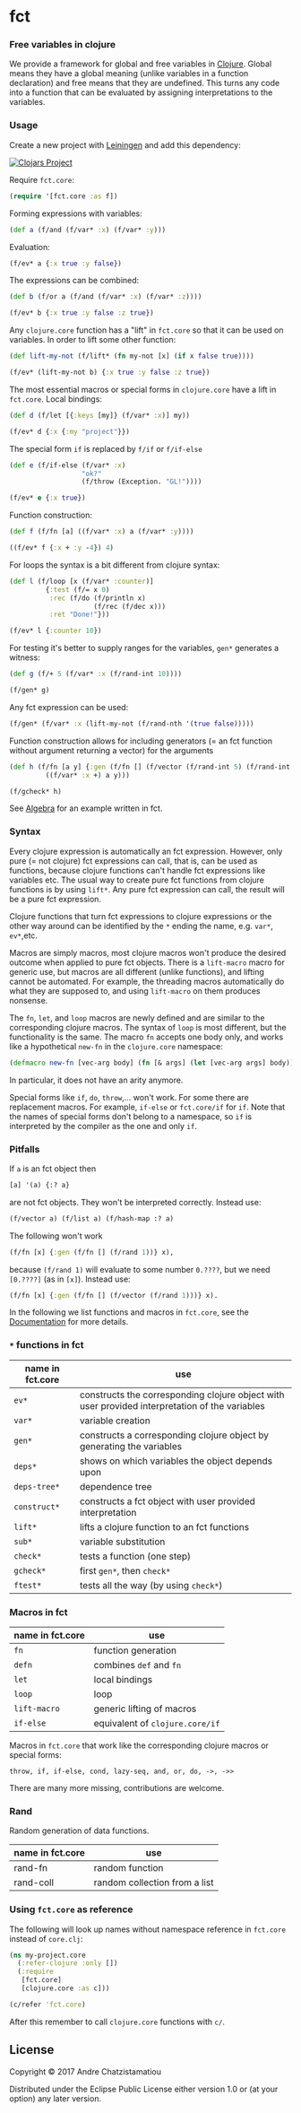 # fct

### Free variables in clojure

We provide a framework for global and free variables in [Clojure](http://clojure.org). Global means they have a global meaning (unlike variables in a function declaration) and free means that they are undefined. This turns any code into a function that can be evaluated by assigning interpretations to the variables.


### Usage

Create a new project with [Leiningen](http://leiningen.org) and add this dependency:

[![Clojars Project](https://clojars.org/fct/latest-version.svg)](https://clojars.org/fct)

Require `fct.core`:
```clj
(require '[fct.core :as f])
```

Forming expressions with variables:
```clj
(def a (f/and (f/var* :x) (f/var* :y)))
```

Evaluation:
```clj
(f/ev* a {:x true :y false})
```

The expressions can be combined:
```clj
(def b (f/or a (f/and (f/var* :x) (f/var* :z))))

(f/ev* b {:x true :y false :z true})
```

Any `clojure.core` function has a "lift" in `fct.core` so that it can be used on variables. In order to lift some other function:
```clj
(def lift-my-not (f/lift* (fn my-not [x] (if x false true))))

(f/ev* (lift-my-not b) {:x true :y false :z true})
```

The most essential macros or special forms in `clojure.core` have a lift in `fct.core`.
Local bindings:
```clj
(def d (f/let [{:keys [my]} (f/var* :x)] my))

(f/ev* d {:x {:my "project"}})
```
The special form `if` is replaced by `f/if` or `f/if-else`
```clj
(def e (f/if-else (f/var* :x)
                  "ok?"
                  (f/throw (Exception. "GL!"))))

(f/ev* e {:x true})
```
Function construction:
```clj
(def f (f/fn [a] ((f/var* :x) a (f/var* :y))))

((f/ev* f {:x + :y -4}) 4)
```
For loops the syntax is a bit different from clojure syntax:
```clj
(def l (f/loop [x (f/var* :counter)]
         {:test (f/= x 0)
          :rec (f/do (f/println x)
                     (f/rec (f/dec x)))
          :ret "Done!"}))

(f/ev* l {:counter 10})
```
For testing it's better to supply ranges for the variables, `gen*` generates a witness:
```clj
(def g (f/+ 5 (f/var* :x (f/rand-int 10))))

(f/gen* g)
```
Any fct expression can be used:
```clj
(f/gen* (f/var* :x (lift-my-not (f/rand-nth '(true false)))))
```
Function construction allows for including generators (= an fct function without argument returning a vector) for the arguments
```clj
(def h (f/fn [a y] {:gen (f/fn [] (f/vector (f/rand-int 5) (f/rand-int 5)))}
         ((f/var* :x +) a y)))

(f/gcheck* h)
```

See [Algebra](https://github.com/achatz64/example-fct-algebra) for an example written in fct.

### Syntax

Every clojure expression is automatically an fct expression. However, only pure (= not clojure) fct expressions can call, that is, can be used as functions, because clojure functions can't handle fct expressions like variables etc. The usual way to create pure fct functions from clojure functions is by using `lift*`. Any pure fct expression can call, the result will be a pure fct expression.  

Clojure functions that turn fct expressions to clojure expressions or the other way around can be identified by the `*` ending the name, e.g. `var*`, `ev*`,etc.

Macros are simply macros, most clojure macros won't produce the desired outcome when applied to pure fct objects. There is a `lift-macro` macro for generic use, but macros are all different (unlike functions), and lifting cannot be automated. For example, the threading macros automatically do what they are supposed to, and using `lift-macro` on them produces nonsense.

The `fn`, `let`, and `loop` macros are newly defined and are similar to the corresponding clojure macros. The syntax of `loop` is most different, but the functionality is the same. The macro `fn` accepts one body only, and works like a hypothetical `new-fn` in the `clojure.core` namespace:  
```clj
(defmacro new-fn [vec-arg body] (fn [& args] (let [vec-arg args] body)))
```          
In particular, it does not have an arity anymore.

Special forms like `if`, `do`, `throw`,... won't work. For some there are replacement macros. For example, `if-else` or `fct.core/if` for `if`. Note that the names of special forms don't belong to a namespace, so `if` is interpreted by the compiler as the one and only `if`.  

### Pitfalls
If `a` is an fct object then
```clj
[a] '(a) {:? a}
```
are not fct objects. They won't be interpreted correctly. Instead use:
```clj
(f/vector a) (f/list a) (f/hash-map :? a)
```

The following won't work
```clj
(f/fn [x] {:gen (f/fn [] (f/rand 1))} x),
```
because `(f/rand 1)` will evaluate to some number `0.????`, but we need `[0.????]` (as in `[x]`). Instead use:
```clj
(f/fn [x] {:gen (f/fn [] (f/vector (f/rand 1)))} x).
```

In the following we list functions and macros in `fct.core`, see the [Documentation](https://github.com/achatz64/fct/blob/master/doc/documentation.md) for more details.

### `*` functions in fct
name in fct.core | use
-----|------
 `ev*` | constructs the corresponding clojure object with user provided  interpretation of the variables
 `var*` | variable creation
 `gen*` | constructs a corresponding clojure object by generating the variables
 `deps*` | shows on which variables the object depends upon
 `deps-tree*` | dependence tree
 `construct*` | constructs a fct object with user provided interpretation
 `lift*` | lifts a clojure function to an fct functions
 `sub*` | variable substitution
`check*` | tests a function (one step)
`gcheck*` | first `gen*`, then `check*`
`ftest*` | tests all the way (by using `check*`)


### Macros in fct
name in fct.core| use
----------------| --------
`fn`  | function generation
`defn` | combines `def` and `fn`
`let` | local bindings
`loop` | loop
`lift-macro` | generic lifting of macros  
`if-else` | equivalent of `clojure.core/if`

Macros in `fct.core` that work like the corresponding clojure macros or special forms:
```
throw, if, if-else, cond, lazy-seq, and, or, do, ->, ->>
```
There are many more missing, contributions are welcome.

### Rand
Random generation of data functions.

name in fct.core | use
-----------------|-------
rand-fn  | random function
rand-coll | random collection from a list

### Using `fct.core` as reference
The following will look up names without namespace reference in `fct.core` instead of `core.clj`:
```clj
(ns my-project.core
  (:refer-clojure :only [])
  (:require
   [fct.core]
   [clojure.core :as c]))

(c/refer 'fct.core)
```
After this remember to call `clojure.core` functions with `c/`.

## License

Copyright © 2017 Andre Chatzistamatiou

Distributed under the Eclipse Public License either version 1.0 or (at
your option) any later version.
